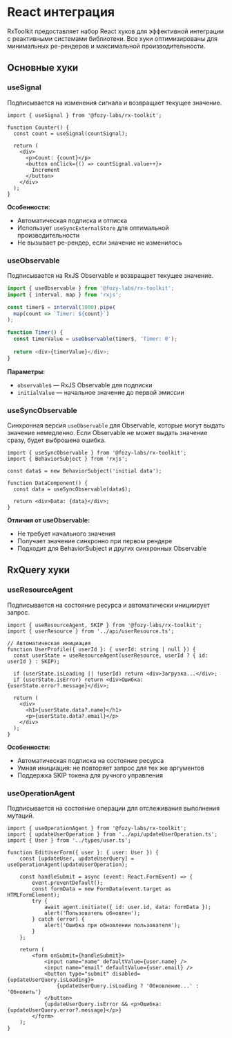 # React интеграция

RxToolkit предоставляет набор React хуков для эффективной интеграции с реактивными системами библиотеки. Все хуки оптимизированы для минимальных ре-рендеров и максимальной производительности.

## Основные хуки

### useSignal

Подписывается на изменения сигнала и возвращает текущее значение.

```tsx
import { useSignal } from '@fozy-labs/rx-toolkit';

function Counter() {
  const count = useSignal(countSignal);
  
  return (
    <div>
      <p>Count: {count}</p>
      <button onClick={() => countSignal.value++}>
        Increment
      </button>
    </div>
  );
}
```

**Особенности:**
- Автоматическая подписка и отписка
- Использует `useSyncExternalStore` для оптимальной производительности
- Не вызывает ре-рендер, если значение не изменилось

### useObservable

Подписывается на RxJS Observable и возвращает текущее значение.

```typescript
import { useObservable } from '@fozy-labs/rx-toolkit';
import { interval, map } from 'rxjs';

const timer$ = interval(1000).pipe(
  map(count => `Timer: ${count}`)
);

function Timer() {
  const timerValue = useObservable(timer$, 'Timer: 0');
  
  return <div>{timerValue}</div>;
}
```

**Параметры:**
- `observable$` — RxJS Observable для подписки
- `initialValue` — начальное значение до первой эмиссии

### useSyncObservable

Синхронная версия `useObservable` для Observable, которые могут выдать значение немедленно.
Если Observable не может выдать значение сразу, будет выброшена ошибка.

```tsx
import { useSyncObservable } from '@fozy-labs/rx-toolkit';
import { BehaviorSubject } from 'rxjs';

const data$ = new BehaviorSubject('initial data');

function DataComponent() {
  const data = useSyncObservable(data$);
  
  return <div>Data: {data}</div>;
}
```

**Отличия от useObservable:**
- Не требует начального значения
- Получает значение синхронно при первом рендере
- Подходит для BehaviorSubject и других синхронных Observable

## RxQuery хуки

### useResourceAgent

Подписывается на состояние ресурса и автоматически инициирует запрос.

```tsx
import { useResourceAgent, SKIP } from '@fozy-labs/rx-toolkit';
import { userResource } from '../api/userResource.ts';

// Автоматическая инициация
function UserProfile({ userId }: { userId: string | null }) {
  const userState = useResourceAgent(userResource, userId ? { id: userId } : SKIP);

  if (userState.isLoading || !userId) return <div>Загрузка...</div>;
  if (userState.isError) return <div>Ошибка: {userState.error?.message}</div>;
  
  return (
    <div>
      <h1>{userState.data?.name}</h1>
      <p>{userState.data?.email}</p>
    </div>
  );
}
```

**Особенности:**
- Автоматическая подписка на состояние ресурса
- Умная инициация: не повторяет запрос для тех же аргументов
- Поддержка SKIP токена для ручного управления

### useOperationAgent

Подписывается на состояние операции для отслеживания выполнения мутаций.

```tsx
import { useOperationAgent } from '@fozy-labs/rx-toolkit';
import { updateUserOperation } from '../api/updateUserOperation.ts';
import { User } from '../types/user.ts';

function EditUserForm({ user }: { user: User }) {
    const [updateUser, updateUserQuery] = useOperationAgent(updateUserOperation);

    const handleSubmit = async (event: React.FormEvent) => {
        event.preventDefault();
        const formData = new FormData(event.target as HTMLFormElement);
        try {
            await agent.initiate({ id: user.id, data: formData });
            alert('Пользователь обновлен');
        } catch (error) {
            alert('Ошибка при обновлении пользователя');
        }
    };

    return (
        <form onSubmit={handleSubmit}>
            <input name="name" defaultValue={user.name} />
            <input name="email" defaultValue={user.email} />
            <button type="submit" disabled={updateUserQuery.isLoading}>
                {updateUserQuery.isLoading ? 'Обновление...' : 'Обновить'}
            </button>
            {updateUserQuery.isError && <p>Ошибка: {updateUserQuery.error?.message}</p>}
        </form>
    );
}
```

